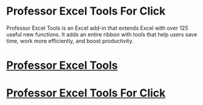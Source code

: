 # Professor Excel Tools For Click

Professor Excel Tools is an Excel add-in that extends Excel with over 125 useful new functions. It adds an entire ribbon with tools that help users save time, work more efficiently, and boost productivity.



# [Professor Excel Tools](https://techsoft.pro/) 


# [Professor Excel Tools For Click](https://techsoft.pro/)
